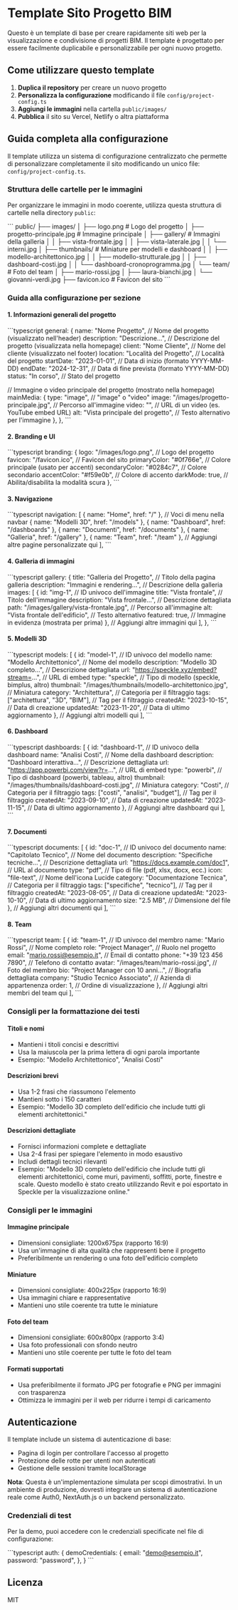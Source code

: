 # Template Sito Progetto BIM

Questo è un template di base per creare rapidamente siti web per la visualizzazione e condivisione di progetti BIM. Il template è progettato per essere facilmente duplicabile e personalizzabile per ogni nuovo progetto.

## Come utilizzare questo template

1. **Duplica il repository** per creare un nuovo progetto
2. **Personalizza la configurazione** modificando il file `config/project-config.ts`
3. **Aggiungi le immagini** nella cartella `public/images/`
4. **Pubblica** il sito su Vercel, Netlify o altra piattaforma

## Guida completa alla configurazione

Il template utilizza un sistema di configurazione centralizzato che permette di personalizzare completamente il sito modificando un unico file: `config/project-config.ts`.

### Struttura delle cartelle per le immagini

Per organizzare le immagini in modo coerente, utilizza questa struttura di cartelle nella directory `public`:

\`\`\`
public/
├── images/
│   ├── logo.png                    # Logo del progetto
│   ├── progetto-principale.jpg     # Immagine principale
│   ├── gallery/                    # Immagini della galleria
│   │   ├── vista-frontale.jpg
│   │   ├── vista-laterale.jpg
│   │   └── interni.jpg
│   ├── thumbnails/                 # Miniature per modelli e dashboard
│   │   ├── modello-architettonico.jpg
│   │   ├── modello-strutturale.jpg
│   │   ├── dashboard-costi.jpg
│   │   └── dashboard-cronoprogramma.jpg
│   └── team/                       # Foto del team
│       ├── mario-rossi.jpg
│       ├── laura-bianchi.jpg
│       └── giovanni-verdi.jpg
├── favicon.ico                     # Favicon del sito
\`\`\`

### Guida alla configurazione per sezione

#### 1. Informazioni generali del progetto

\`\`\`typescript
general: {
  name: "Nome Progetto",                // Nome del progetto (visualizzato nell'header)
  description: "Descrizione...",        // Descrizione del progetto (visualizzata nella homepage)
  client: "Nome Cliente",               // Nome del cliente (visualizzato nel footer)
  location: "Località del Progetto",    // Località del progetto
  startDate: "2023-01-01",              // Data di inizio (formato YYYY-MM-DD)
  endDate: "2024-12-31",                // Data di fine prevista (formato YYYY-MM-DD)
  status: "In corso",                   // Stato del progetto
  
  // Immagine o video principale del progetto (mostrato nella homepage)
  mainMedia: {
    type: "image",                      // "image" o "video"
    image: "/images/progetto-principale.jpg", // Percorso all'immagine
    video: "",                          // URL di un video (es. YouTube embed URL)
    alt: "Vista principale del progetto", // Testo alternativo per l'immagine
  },
},
\`\`\`

#### 2. Branding e UI

\`\`\`typescript
branding: {
  logo: "/images/logo.png",             // Logo del progetto
  favicon: "/favicon.ico",              // Favicon del sito
  primaryColor: "#0f766e",              // Colore principale (usato per accenti)
  secondaryColor: "#0284c7",            // Colore secondario
  accentColor: "#f59e0b",               // Colore di accento
  darkMode: true,                       // Abilita/disabilita la modalità scura
},
\`\`\`

#### 3. Navigazione

\`\`\`typescript
navigation: [
  { name: "Home", href: "/" },          // Voci di menu nella navbar
  { name: "Modelli 3D", href: "/models" },
  { name: "Dashboard", href: "/dashboards" },
  { name: "Documenti", href: "/documents" },
  { name: "Galleria", href: "/gallery" },
  { name: "Team", href: "/team" },
  // Aggiungi altre pagine personalizzate qui
],
\`\`\`

#### 4. Galleria di immagini

\`\`\`typescript
gallery: {
  title: "Galleria del Progetto",       // Titolo della pagina galleria
  description: "Immagini e rendering...", // Descrizione della galleria
  images: [
    {
      id: "img-1",                      // ID univoco dell'immagine
      title: "Vista frontale",          // Titolo dell'immagine
      description: "Vista frontale...", // Descrizione dettagliata
      path: "/images/gallery/vista-frontale.jpg", // Percorso all'immagine
      alt: "Vista frontale dell'edificio", // Testo alternativo
      featured: true,                   // Immagine in evidenza (mostrata per prima)
    },
    // Aggiungi altre immagini qui
  ],
},
\`\`\`

#### 5. Modelli 3D

\`\`\`typescript
models: [
  {
    id: "model-1",                      // ID univoco del modello
    name: "Modello Architettonico",     // Nome del modello
    description: "Modello 3D completo...", // Descrizione dettagliata
    url: "https://speckle.xyz/embed?stream=...", // URL di embed
    type: "speckle",                    // Tipo di modello (speckle, bimplus, altro)
    thumbnail: "/images/thumbnails/modello-architettonico.jpg", // Miniatura
    category: "Architettura",           // Categoria per il filtraggio
    tags: ["architettura", "3D", "BIM"], // Tag per il filtraggio
    createdAt: "2023-10-15",            // Data di creazione
    updatedAt: "2023-11-20",            // Data di ultimo aggiornamento
  },
  // Aggiungi altri modelli qui
],
\`\`\`

#### 6. Dashboard

\`\`\`typescript
dashboards: [
  {
    id: "dashboard-1",                  // ID univoco della dashboard
    name: "Analisi Costi",              // Nome della dashboard
    description: "Dashboard interattiva...", // Descrizione dettagliata
    url: "https://app.powerbi.com/view?r=...", // URL di embed
    type: "powerbi",                    // Tipo di dashboard (powerbi, tableau, altro)
    thumbnail: "/images/thumbnails/dashboard-costi.jpg", // Miniatura
    category: "Costi",                  // Categoria per il filtraggio
    tags: ["costi", "analisi", "budget"], // Tag per il filtraggio
    createdAt: "2023-09-10",            // Data di creazione
    updatedAt: "2023-11-15",            // Data di ultimo aggiornamento
  },
  // Aggiungi altre dashboard qui
],
\`\`\`

#### 7. Documenti

\`\`\`typescript
documents: [
  {
    id: "doc-1",                        // ID univoco del documento
    name: "Capitolato Tecnico",         // Nome del documento
    description: "Specifiche tecniche...", // Descrizione dettagliata
    url: "https://docs.example.com/doc1", // URL al documento
    type: "pdf",                        // Tipo di file (pdf, xlsx, docx, ecc.)
    icon: "file-text",                  // Nome dell'icona Lucide
    category: "Documentazione Tecnica", // Categoria per il filtraggio
    tags: ["specifiche", "tecnico"],    // Tag per il filtraggio
    createdAt: "2023-08-05",            // Data di creazione
    updatedAt: "2023-10-10",            // Data di ultimo aggiornamento
    size: "2.5 MB",                     // Dimensione del file
  },
  // Aggiungi altri documenti qui
],
\`\`\`

#### 8. Team

\`\`\`typescript
team: [
  {
    id: "team-1",                       // ID univoco del membro
    name: "Mario Rossi",                // Nome completo
    role: "Project Manager",            // Ruolo nel progetto
    email: "mario.rossi@esempio.it",    // Email di contatto
    phone: "+39 123 456 7890",          // Telefono di contatto
    avatar: "/images/team/mario-rossi.jpg", // Foto del membro
    bio: "Project Manager con 10 anni...", // Biografia dettagliata
    company: "Studio Tecnico Associato", // Azienda di appartenenza
    order: 1,                           // Ordine di visualizzazione
  },
  // Aggiungi altri membri del team qui
],
\`\`\`

### Consigli per la formattazione dei testi

#### Titoli e nomi

- Mantieni i titoli concisi e descrittivi
- Usa la maiuscola per la prima lettera di ogni parola importante
- Esempio: "Modello Architettonico", "Analisi Costi"

#### Descrizioni brevi

- Usa 1-2 frasi che riassumono l'elemento
- Mantieni sotto i 150 caratteri
- Esempio: "Modello 3D completo dell'edificio che include tutti gli elementi architettonici."

#### Descrizioni dettagliate

- Fornisci informazioni complete e dettagliate
- Usa 2-4 frasi per spiegare l'elemento in modo esaustivo
- Includi dettagli tecnici rilevanti
- Esempio: "Modello 3D completo dell'edificio che include tutti gli elementi architettonici, come muri, pavimenti, soffitti, porte, finestre e scale. Questo modello è stato creato utilizzando Revit e poi esportato in Speckle per la visualizzazione online."

### Consigli per le immagini

#### Immagine principale

- Dimensioni consigliate: 1200x675px (rapporto 16:9)
- Usa un'immagine di alta qualità che rappresenti bene il progetto
- Preferibilmente un rendering o una foto dell'edificio completo

#### Miniature

- Dimensioni consigliate: 400x225px (rapporto 16:9)
- Usa immagini chiare e rappresentative
- Mantieni uno stile coerente tra tutte le miniature

#### Foto del team

- Dimensioni consigliate: 600x800px (rapporto 3:4)
- Usa foto professionali con sfondo neutro
- Mantieni uno stile coerente per tutte le foto del team

#### Formati supportati

- Usa preferibilmente il formato JPG per fotografie e PNG per immagini con trasparenza
- Ottimizza le immagini per il web per ridurre i tempi di caricamento

## Autenticazione

Il template include un sistema di autenticazione di base:

- Pagina di login per controllare l'accesso al progetto
- Protezione delle rotte per utenti non autenticati
- Gestione delle sessioni tramite localStorage

**Nota**: Questa è un'implementazione simulata per scopi dimostrativi. In un ambiente di produzione, dovresti integrare un sistema di autenticazione reale come Auth0, NextAuth.js o un backend personalizzato.

### Credenziali di test

Per la demo, puoi accedere con le credenziali specificate nel file di configurazione:

\`\`\`typescript
auth: {
  demoCredentials: {
    email: "demo@esempio.it",
    password: "password",
  },
}
\`\`\`

## Licenza

MIT
